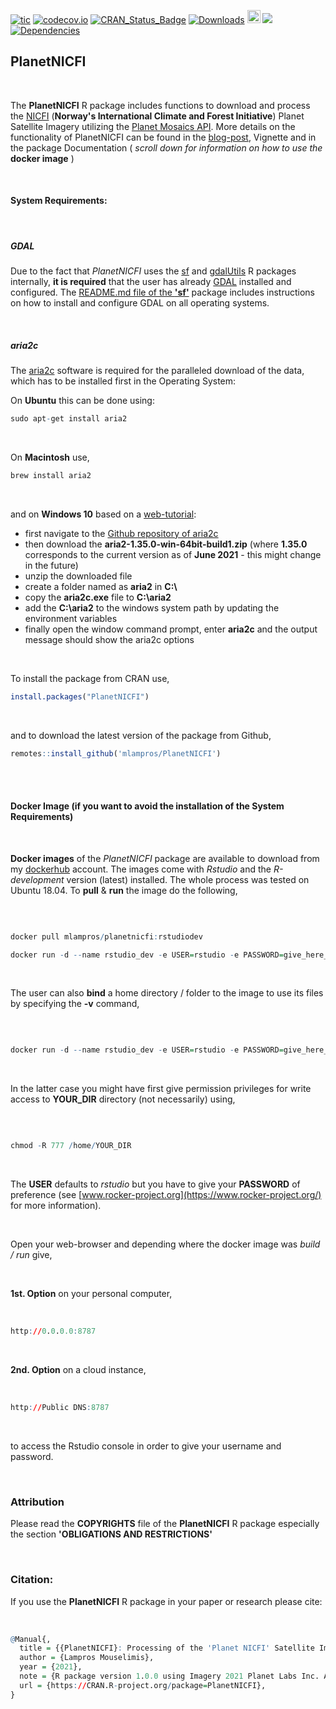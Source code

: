 
[![tic](https://github.com/mlampros/PlanetNICFI/workflows/tic/badge.svg?branch=master)](https://github.com/mlampros/PlanetNICFI/actions)
[![codecov.io](https://codecov.io/github/mlampros/PlanetNICFI/coverage.svg?branch=master)](https://codecov.io/github/mlampros/PlanetNICFI?branch=master)
[![CRAN_Status_Badge](http://www.r-pkg.org/badges/version/PlanetNICFI)](https://CRAN.R-project.org/package=PlanetNICFI)
[![Downloads](http://cranlogs.r-pkg.org/badges/grand-total/PlanetNICFI?color=blue)](http://www.r-pkg.org/pkg/PlanetNICFI)
<a href="https://www.buymeacoffee.com/VY0x8snyh" target="_blank"><img src="https://www.buymeacoffee.com/assets/img/custom_images/orange_img.png" alt="Buy Me A Coffee" height="21px" ></a>
[![](https://img.shields.io/docker/automated/mlampros/planetnicfi.svg)](https://hub.docker.com/r/mlampros/planetnicfi)
[![Dependencies](https://tinyverse.netlify.com/badge/PlanetNICFI)](https://cran.r-project.org/package=PlanetNICFI)


## PlanetNICFI

<br>

The **PlanetNICFI** R package includes functions to download and process the [NICFI](https://www.nicfi.no/) (**Norway's International Climate and Forest Initiative**) Planet Satellite Imagery utilizing the [Planet Mosaics API](https://developers.planet.com/docs/basemaps/reference/#tag/Basemaps-and-Mosaics). More details on the functionality of PlanetNICFI can be found in the [blog-post](http://mlampros.github.io/2021/06/12/Planet_NICFI_Satellite_Imagery/), Vignette and in the package Documentation ( *scroll down for information on how to use the* **docker image** )

<br>

#### **System Requirements**:

<br>

##### **GDAL**

Due to the fact that *PlanetNICFI* uses the [sf](https://github.com/r-spatial/sf) and [gdalUtils](https://CRAN.R-project.org/package=gdalUtils) R packages internally, **it is required** that the user has already [GDAL](https://gdal.org/) installed and configured. The [README.md file of the **'sf'**](https://github.com/r-spatial/sf#installing) package includes instructions on how to install and configure GDAL on all operating systems.

<br>

##### **aria2c**

The [aria2c](https://aria2.github.io/) software is required for the paralleled download of the data, which has to be installed first in the Operating System:

On **Ubuntu** this can be done using:

```R
sudo apt-get install aria2

```

<br>

On **Macintosh** use,

```R
brew install aria2

```

<br>

and on **Windows 10** based on a [web-tutorial](https://www.tutorialexample.com/install-aria2-on-win10-to-download-files-a-beginner-guide/):

* first navigate to the [Github repository of aria2c](https://github.com/aria2/aria2/releases/tag/release-1.35.0)
* then download the **aria2-1.35.0-win-64bit-build1.zip** (where **1.35.0** corresponds to the current version as of **June 2021** - this might change in the future)
* unzip the downloaded file 
* create a folder named as **aria2** in **C:\\**
* copy the **aria2c.exe** file to **C:\\aria2**
* add the **C:\\aria2** to the windows system path by updating the environment variables
* finally open the window command prompt, enter **aria2c** and the output message should show the aria2c options

<br>

To install the package from CRAN use, 

```R
install.packages("PlanetNICFI")

```
<br>

and to download the latest version of the package from Github,

```R
remotes::install_github('mlampros/PlanetNICFI')

```

<br><br>


#### **Docker Image** (if you want to avoid the installation of the System Requirements)

<br>

**Docker images** of the *PlanetNICFI* package are available to download from my [dockerhub](https://hub.docker.com/r/mlampros/planetnicfi) account. The images come with *Rstudio* and the *R-development* version (latest) installed. The whole process was tested on Ubuntu 18.04. To **pull** & **run** the image do the following,

<br>

```R

docker pull mlampros/planetnicfi:rstudiodev

docker run -d --name rstudio_dev -e USER=rstudio -e PASSWORD=give_here_your_password --rm -p 8787:8787 mlampros/planetnicfi:rstudiodev

```

<br>

The user can also **bind** a home directory / folder to the image to use its files by specifying the **-v** command,

<br>

```R

docker run -d --name rstudio_dev -e USER=rstudio -e PASSWORD=give_here_your_password --rm -p 8787:8787 -v /home/YOUR_DIR:/home/rstudio/YOUR_DIR mlampros/planetnicfi:rstudiodev


```

<br>

In the latter case you might have first give permission privileges for write access to **YOUR_DIR** directory (not necessarily) using,

<br>

```R

chmod -R 777 /home/YOUR_DIR


```

<br>

The **USER** defaults to *rstudio* but you have to give your **PASSWORD** of preference (see [www.rocker-project.org](https://www.rocker-project.org/) for more information).

<br>

Open your web-browser and depending where the docker image was *build / run* give, 

<br>

**1st. Option** on your personal computer,

<br>

```R
http://0.0.0.0:8787 

```

<br>

**2nd. Option** on a cloud instance, 

<br>

```R
http://Public DNS:8787

```

<br>

to access the Rstudio console in order to give your username and password.

<br>

### Attribution

Please read the **COPYRIGHTS** file of the **PlanetNICFI** R package especially the section **'OBLIGATIONS AND RESTRICTIONS'**

<br>

### Citation:

If you use the **PlanetNICFI** R package in your paper or research please cite:

<br>

```R
@Manual{,
  title = {{PlanetNICFI}: Processing of the 'Planet NICFI' Satellite Imagery using R},
  author = {Lampros Mouselimis},
  year = {2021},
  note = {R package version 1.0.0 using Imagery 2021 Planet Labs Inc. All use subject to the Participant License Agreement},
  url = {https://CRAN.R-project.org/package=PlanetNICFI},
}
```

<br>
